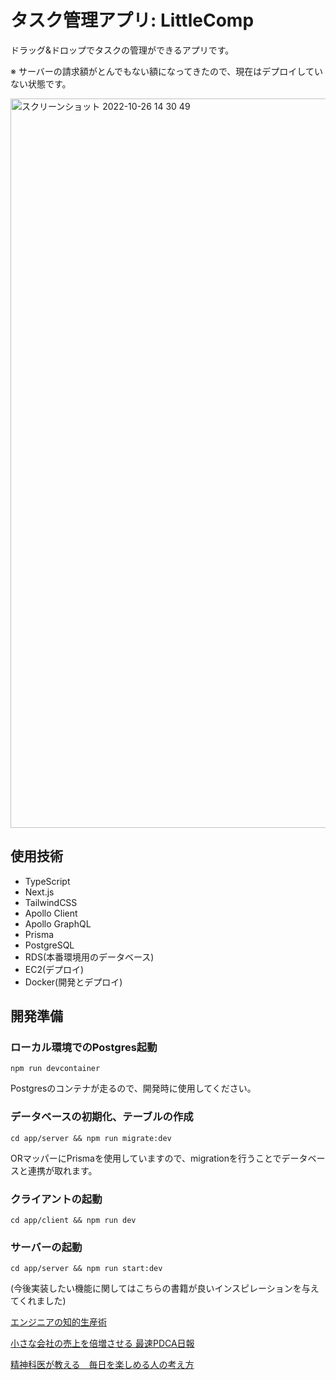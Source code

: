 # タスク管理アプリ: LittleComp
ドラッグ&ドロップでタスクの管理ができるアプリです。

※ サーバーの請求額がとんでもない額になってきたので、現在はデプロイしていない状態です。

<img width="1167" alt="スクリーンショット 2022-10-26 14 30 49" src="https://user-images.githubusercontent.com/84382062/197942671-dd795240-7ccf-49c7-9561-ef97f5026ee0.png">

## 使用技術

* TypeScript
* Next.js
* TailwindCSS
* Apollo Client
* Apollo GraphQL
* Prisma
* PostgreSQL
* RDS(本番環境用のデータベース)
* EC2(デプロイ)
* Docker(開発とデプロイ)


## 開発準備

### ローカル環境でのPostgres起動

```npm run devcontainer```

Postgresのコンテナが走るので、開発時に使用してください。

### データベースの初期化、テーブルの作成

```cd app/server && npm run migrate:dev```

ORマッパーにPrismaを使用していますので、migrationを行うことでデータベースと連携が取れます。

### クライアントの起動

```cd app/client && npm run dev```

### サーバーの起動

```cd app/server && npm run start:dev```

(今後実装したい機能に関してはこちらの書籍が良いインスピレーションを与えてくれました)

[エンジニアの知的生産術](https://www.amazon.co.jp/%E3%82%A8%E3%83%B3%E3%82%B8%E3%83%8B%E3%82%A2%E3%81%AE%E7%9F%A5%E7%9A%84%E7%94%9F%E7%94%A3%E8%A1%93-%E2%80%95%E5%8A%B9%E7%8E%87%E7%9A%84%E3%81%AB%E5%AD%A6%E3%81%B3%E3%80%81%E6%95%B4%E7%90%86%E3%81%97%E3%80%81%E3%82%A2%E3%82%A6%E3%83%88%E3%83%97%E3%83%83%E3%83%88%E3%81%99%E3%82%8B-WEB-PRESS-plus-ebook/dp/B07JFRF6MW/ref=sr_1_1?adgrpid=53431906556&gclid=Cj0KCQjwkt6aBhDKARIsAAyeLJ112vOvMEmX2MWG6jm_6hdXEP7e8HEszYCsIpHTDCgwGtlRAjROEdYaAvl4EALw_wcB&hvadid=618552905697&hvdev=c&hvlocphy=9053413&hvnetw=g&hvqmt=e&hvrand=4557717029985653798&hvtargid=kwd-484598975701&hydadcr=27264_14598071&jp-ad-ap=0&keywords=%E3%82%A8%E3%83%B3%E3%82%B8%E3%83%8B%E3%82%A2%E3%81%AE%E7%9F%A5%E7%9A%84%E7%94%9F%E7%94%A3%E8%A1%93&qid=1666764671&qu=eyJxc2MiOiIxLjM0IiwicXNhIjoiMS4xMyIsInFzcCI6IjEuMDgifQ%3D%3D&sr=8-1)
 
[小さな会社の売上を倍増させる 最速PDCA日報](https://www.amazon.co.jp/%E5%B0%8F%E3%81%95%E3%81%AA%E4%BC%9A%E7%A4%BE%E3%81%AE%E5%A3%B2%E4%B8%8A%E3%82%92%E5%80%8D%E5%A2%97%E3%81%95%E3%81%9B%E3%82%8B%E6%9C%80%E9%80%9FPDCA%E6%97%A5%E5%A0%B1-%E4%B8%AD%E5%8F%B8-%E7%A5%89%E5%B2%90/dp/4822289613/ref=sr_1_1?__mk_ja_JP=%E3%82%AB%E3%82%BF%E3%82%AB%E3%83%8A&crid=2EDVIUB6VBOU3&keywords=PDCA%E6%97%A5%E5%A0%B1&qid=1666764764&qu=eyJxc2MiOiIxLjQzIiwicXNhIjoiMS4wMSIsInFzcCI6IjAuOTcifQ%3D%3D&sprefix=pdca%E6%97%A5%E5%A0%B1%2Caps%2C226&sr=8-1)
 
[精神科医が教える　毎日を楽しめる人の考え方](https://www.amazon.co.jp/%E7%B2%BE%E7%A5%9E%E7%A7%91%E5%8C%BB%E3%81%8C%E6%95%99%E3%81%88%E3%82%8B-%E6%AF%8E%E6%97%A5%E3%82%92%E6%A5%BD%E3%81%97%E3%82%81%E3%82%8B%E4%BA%BA%E3%81%AE%E8%80%83%E3%81%88%E6%96%B9-%E3%81%8D%E3%81%9A%E3%81%AA%E5%87%BA%E7%89%88-%E6%A8%BA%E6%B2%A2-%E7%B4%AB%E8%8B%91-ebook/dp/B09WMF2TV9/ref=sr_1_1?keywords=%E6%AF%8E%E6%97%A5%E3%82%92%E6%A5%BD%E3%81%97%E3%82%81%E3%82%8B%E4%BA%BA%E3%81%AE%E8%80%83%E3%81%88%E6%96%B9&qid=1666764824&qu=eyJxc2MiOiIxLjcyIiwicXNhIjoiMS4yNiIsInFzcCI6IjEuMDkifQ%3D%3D&sprefix=%E6%AF%8E%E6%97%A5%E3%82%92%2Caps%2C252&sr=8-1)
